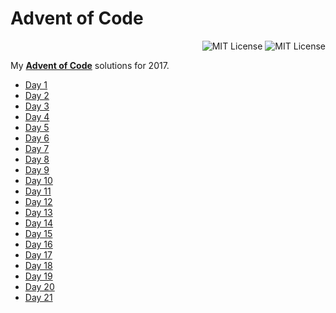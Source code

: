 # Advent of Code
<p align="right">
    <a src="https://github.com/JonSn0w/advent-of-code/blob/master/LICENSE.md"><img alt="MIT License" src="https://img.shields.io/badge/license-MIT-blue.svg"/></a>
    <a src="https://github.com/JonSn0w/advent-of-code"><img alt="MIT License" src="https://cdn.rawgit.com/sindresorhus/awesome/d7305f38d29fed78fa85652e3a63e154dd8e8829/media/badge.svg"/></a>
</p>

My [**Advent of Code**](http://adventofcode.com/) solutions for 2017.
   * [Day 1](https://github.com/JonSn0w/advent-of-code/blob/master/day1.py)
   * [Day 2](https://github.com/JonSn0w/advent-of-code/blob/master/day2.py)
   * [Day 3](https://github.com/JonSn0w/advent-of-code/blob/master/day3.py)
   * [Day 4](https://github.com/JonSn0w/advent-of-code/blob/master/day4.py)
   * [Day 5](https://github.com/JonSn0w/advent-of-code/blob/master/day5.py)
   * [Day 6](https://github.com/JonSn0w/advent-of-code/blob/master/day6.py)
   * [Day 7](https://github.com/JonSn0w/advent-of-code/blob/master/day7.py)
   * [Day 8](https://github.com/JonSn0w/advent-of-code/blob/master/day8.py)
   * [Day 9](https://github.com/JonSn0w/advent-of-code/blob/master/day9.py)
   * [Day 10](https://github.com/JonSn0w/advent-of-code/blob/master/day10.py)
   * [Day 11](https://github.com/JonSn0w/advent-of-code/blob/master/day11.py)
   * [Day 12](https://github.com/JonSn0w/advent-of-code/blob/master/day12.py)
   * [Day 13](https://github.com/JonSn0w/advent-of-code/blob/master/day13.py)
   * [Day 14](https://github.com/JonSn0w/advent-of-code/blob/master/day14.py)
   * [Day 15](https://github.com/JonSn0w/advent-of-code/blob/master/day15.py)
   * [Day 16](https://github.com/JonSn0w/advent-of-code/blob/master/day16.py)
   * [Day 17](https://github.com/JonSn0w/advent-of-code/blob/master/day17.py)
   * [Day 18](https://github.com/JonSn0w/advent-of-code/blob/master/day18.py)
   * [Day 19](https://github.com/JonSn0w/advent-of-code/blob/master/day19.py)
   * [Day 20](https://github.com/JonSn0w/advent-of-code/blob/master/day20.py)
   * [Day 21](https://github.com/JonSn0w/advent-of-code/blob/master/day21.py)
